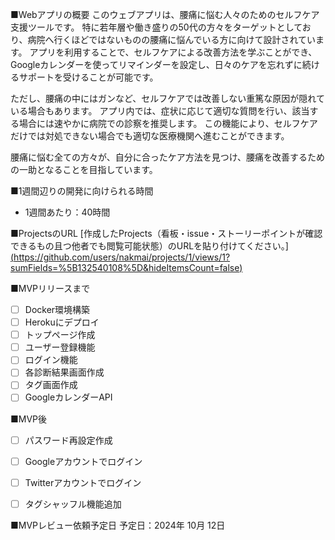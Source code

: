 ■Webアプリの概要
このウェブアプリは、腰痛に悩む人々のためのセルフケア支援ツールです。
特に若年層や働き盛りの50代の方々をターゲットとしており、病院へ行くほどではないものの腰痛に悩んでいる方に向けて設計されています。
アプリを利用することで、セルフケアによる改善方法を学ぶことができ、Googleカレンダーを使ってリマインダーを設定し、日々のケアを忘れずに続けるサポートを受けることが可能です。

ただし、腰痛の中にはガンなど、セルフケアでは改善しない重篤な原因が隠れている場合もあります。
アプリ内では、症状に応じて適切な質問を行い、該当する場合には速やかに病院での診察を推奨します。
この機能により、セルフケアだけでは対処できない場合でも適切な医療機関へ進むことができます。

腰痛に悩む全ての方々が、自分に合ったケア方法を見つけ、腰痛を改善するための一助となることを目指しています。

■1週間辺りの開発に向けられる時間
- 1週間あたり：40時間

■ProjectsのURL
[作成したProjects（看板・issue・ストーリーポイントが確認できるもの且つ他者でも閲覧可能状態）のURLを貼り付けてください。]
[(https://github.com/users/nakmai/projects/1/views/1?sumFields=%5B132540108%5D&hideItemsCount=false)](https://github.com/users/nakmai/projects/1/views/1)

■MVPリリースまで
- [ ] Docker環境構築
- [ ] Herokuにデプロイ
- [ ] トップページ作成
- [ ] ユーザー登録機能
- [ ] ログイン機能
- [ ] 各診断結果画面作成
- [ ] タグ画面作成
- [ ] GoogleカレンダーAPI

■MVP後
- [ ] パスワード再設定作成
- [ ] Googleアカウントでログイン
- [ ] Twitterアカウントでログイン
- [ ] タグシャッフル機能追加


■MVPレビュー依頼予定日
予定日：2024年 10月 12日